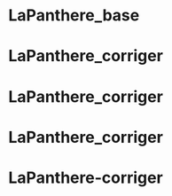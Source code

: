 # LaPanthere_base
# LaPanthere_corriger
# LaPanthere_corriger
# LaPanthere_corriger
# LaPanthere-corriger
